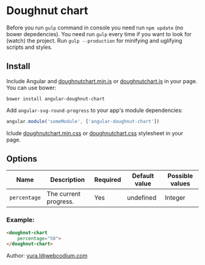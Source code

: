 # Doughnut chart

Before you run `gulp` command in console you need run `npm update` (no bower depedencies).
You need run `gulp` every time if you want to look for (watch) the project.
Run `gulp --production` for minifying and uglifying scripts and styles.

## Install

Include Angular and [doughnutchart.min.js](https://raw.githubusercontent.com/WebCodium/angular-doughnut-chart/master/dist/js/doughnutchart.min.js) or [doughnutchart.js](https://raw.githubusercontent.com/WebCodium/angular-doughnut-chart/master/dist/js/doughnutchart.js) in your page. You can use bower:

`bower install angular-doughnut-chart`

Add `angular-svg-round-progress` to your app's module dependencies:

```javascript
angular.module('someModule', ['angular-doughnut-chart'])
```

Iclude [doughnutchart.min.css](https://raw.githubusercontent.com/WebCodium/angular-doughnut-chart/master/dist/css/doughnutchart.min.css) or [doughnutchart.css](https://raw.githubusercontent.com/WebCodium/angular-doughnut-chart/master/dist/css/doughnutchart.css) stylesheet in your page.

## Options

| Name           | Description           | Required  | Default value     | Possible values   |
| ---            | ---                   | ---       | ---               | ---               |
| `percentage`      | The current progress. | Yes       | undefined         | Integer           |

### Example:

```html
<doughnut-chart
    percentage="50">
</doughnut-chart>
```

Author: yura.l@webcodium.com